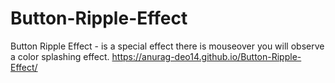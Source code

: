 # Button-Ripple-Effect
Button Ripple Effect - is a special effect there is mouseover you will observe a color splashing effect.
https://anurag-deo14.github.io/Button-Ripple-Effect/
